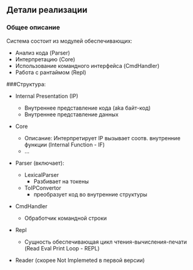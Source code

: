 ## Детали реализации

### Общее описание
Система состоит из модулей обеспечивающих:
 - Анализ кода (Parser)
 - Интерпретацию (Core)
 - Использование командного интерфейса (CmdHandler)
 - Работа с рантаймом (Repl)

###Структура:
 - Internal Presentation (IP)
   - Внутреннее представление кода (aka байт-код)
   - Внутреннее представление данных
 
 - Core
   - Описание: Интерпретирует IP вызывает соотв. внутренние функции (Internal Function - IF)
   - ...
    
 - Parser (включает):
     - LexicalParser
       - Разбивает на токены
     - ToIPConvertor
       - преобразует код во внутренние структуры
       
 - CmdHandler
   - Обработчик командной строки
   
 - Repl
   - Сущность обеспечивающая цикл чтения-вычисления-печати (Read Eval Print Loop - REPL)
   
 - Reader
   (скорее Not Implemeted в первой версии)

